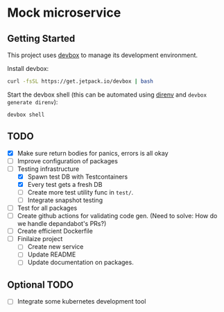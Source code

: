 # Mock microservice

## Getting Started

This project uses [devbox](https://github.com/jetify-com/devbox) to manage its development environment.

Install devbox:

```sh
curl -fsSL https://get.jetpack.io/devbox | bash
```

Start the devbox shell (this can be automated using [direnv](https://github.com/direnv/direnv) and `devbox generate direnv`):

```sh
devbox shell
```

## TODO

- [x] Make sure return bodies for panics, errors is all okay
- [ ] Improve configuration of packages
- [ ] Testing infrastructure
  - [x] Spawn test DB with Testcontainers
  - [x] Every test gets a fresh DB
  - [ ] Create more test utility func in `test/`.
  - [ ] Integrate snapshot testing
- [ ] Test for all packages
- [ ] Create github actions for validating code gen. (Need to solve: How do we handle depandabot's PRs?)
- [ ] Create efficient Dockerfile
- [ ] Finilaize project
  - [ ] Create new service
  - [ ] Update README
  - [ ] Update documentation on packages.

## Optional TODO

- [ ] Integrate some kubernetes development tool
